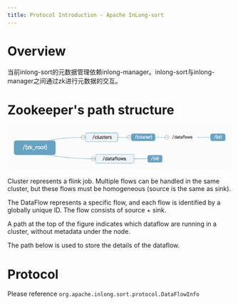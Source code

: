 ```yaml
---
title: Protocol Introduction - Apache InLong-sort
---
```


# Overview
当前inlong-sort的元数据管理依赖inlong-manager。inlong-sort与inlong-manager之间通过zk进行元数据的交互。

# Zookeeper's path structure

![img.png](img.png)


Cluster represents a flink job. Multiple flows can be handled in the same cluster, but these flows must be homogeneous (source is the same as sink).

The DataFlow represents a specific flow, and each flow is identified by a globally unique ID. The flow consists of source + sink.

A path at the top of the figure indicates which dataflow are running in a cluster, without metadata under the node.

The path below is used to store the details of the dataflow.

# Protocol
Please reference
`org.apache.inlong.sort.protocol.DataFlowInfo`